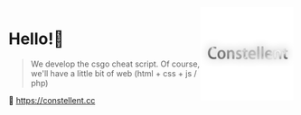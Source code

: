 
<img align="right" src="https://github.com/Constellent/nl_file/raw/main/image/menu_logo.png" width="165" height="165" />

# Hello!👋
> We develop the csgo cheat script.
> Of course, we'll have a little bit of web (html + css + js / php)

🔗 https://constellent.cc
